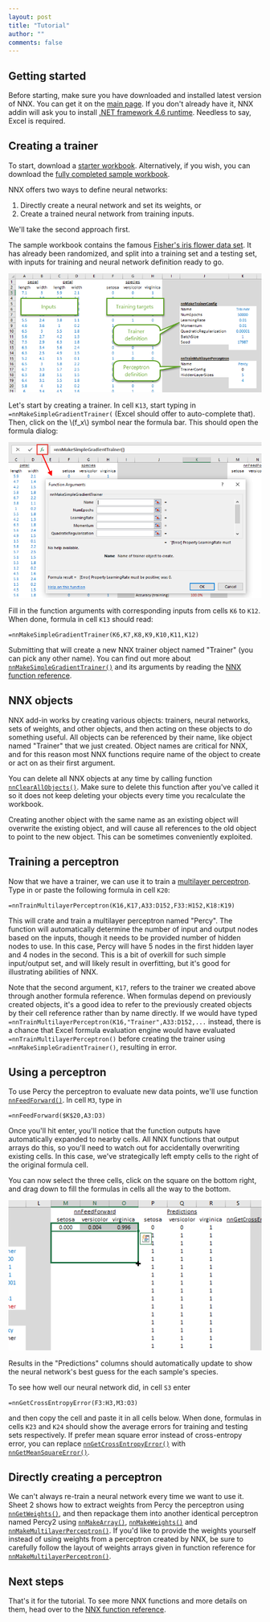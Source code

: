 ```yaml
---
layout: post
title: "Tutorial"
author: ""
comments: false
---
```


## Getting started

Before starting, make sure you have downloaded and installed latest version of NNX. You can get it on the [main page](/).  If you don't already have it, NNX addin will ask you to install [.NET framework 4.6 runtime](https://www.microsoft.com/en-us/download/details.aspx?id=48130). Needless to say, Excel is required.

## Creating a trainer

To start, download a [starter workbook](Iris-flower-data-set-starter.xlsx). Alternatively, if you wish, you can download the [fully completed sample workbook](Iris-flower-data-set.xlsx).

NNX offers two ways to define neural networks: 

1. Directly create a neural network and set its weights, or 
2. Create a trained neural network from training inputs.  

We'll take the second approach first.

The sample workbook contains the famous [Fisher's iris flower data set](https://en.wikipedia.org/wiki/Iris_flower_data_set). It has already been randomized, and split into a training set and a testing set, with inputs for training and neural network definition ready to go.

![Overview of the top left section of the sample workbook](sample-overview.png)

Let's start by creating a trainer. In cell `K13`, start typing in `=nnMakeSimpleGradientTrainer(` (Excel should offer to auto-complete that). Then, click  on the \\(f_x\\) symbol near the formula bar. This should open the formula dialog:

![nnMakeSimpleGradientTrainer function formula dialog](function-dialog.png)

Fill in the function arguments with corresponding inputs from cells `K6` to `K12`. When done, formula in cell `K13` should read:

```
=nnMakeSimpleGradientTrainer(K6,K7,K8,K9,K10,K11,K12)
```

Submitting that will create a new NNX trainer object named "Trainer" (you can pick any other name).  You can find out more about [`nnMakeSimpleGradientTrainer()`](../reference/nnMakeSimpleGradientTrainer.html) and its arguments by reading the [NNX function reference](../reference/).

## NNX objects

NNX add-in works by creating various objects: trainers, neural networks, sets of weights, and other objects, and then acting on these objects to do something useful.  All objects can be referenced by their name, like object named "Trainer" that we just created. Object names are critical for NNX, and for this reason most NNX functions require name of the object to create or act on as their first argument.

You can delete all NNX objects at any time by calling function [`nnClearAllObjects()`](../reference/nnClearAllObjects.html). Make sure to delete this function after you've called it so it does not keep deleting your objects every time you recalculate the workbook.

Creating another object with the same name as an existing object will overwrite the existing object, and will cause all references to the old object to point to the new object. This can be sometimes conveniently exploited.

## Training a perceptron

Now that we have a trainer, we can use it to train a [multilayer perceptron](https://en.wikipedia.org/wiki/Multilayer_perceptron). Type in or paste the following formula in cell `K20`:

```
=nnTrainMultilayerPerceptron(K16,K17,A33:D152,F33:H152,K18:K19)
```

This will crate and train a multilayer perceptron named "Percy". The function will automatically determine the number of input and output nodes based on the inputs, though it needs to be provided number of hidden nodes to use. In this case, Percy will have 5 nodes in the first hidden layer and 4 nodes in the second. This is a bit of overkill for such simple input/output set, and will likely result in overfitting, but it's good for illustrating abilities of NNX.

Note that the second argument, `K17`, refers to the trainer we created above through another formula reference. When formulas depend on previously created objects, it's a good idea to refer to the previously created objects by their cell reference rather than by name directly.  If we would have typed  `=nnTrainMultilayerPerceptron(K16,"Trainer",A33:D152,...` instead, there is a chance that Excel formula evaluation engine would have evaluated `=nnTrainMultilayerPerceptron()` before creating the trainer using `=nnMakeSimpleGradientTrainer()`, resulting in error.

## Using a perceptron

To use Percy the perceptron to evaluate new data points, we'll use function [`nnFeedForward()`](../reference/nnFeedForward.html). In cell `M3`, type in 

```
=nnFeedForward($K$20,A3:D3)
```

Once you'll hit enter, you'll notice that the function outputs have automatically expanded to nearby cells. All NNX functions that output arrays do this, so you'll need to watch out for accidentally overwriting existing cells. In this case, we've strategically left empty cells to the right of the original formula cell.

You can now select the three cells, click on the square on the bottom right, and drag down to fill the formulas in cells all the way to the bottom.

![Drag to expand nnFeedForward() formulas to the bottom.](dragging-cells-down.png)

Results in the "Predictions" columns should automatically update to show the neural network's best guess for the each sample's species.

To see how well our neural network did, in cell `S3` enter 

```
=nnGetCrossEntropyError(F3:H3,M3:O3)
```

and then copy the cell and paste it in all cells below. When done, formulas in cells `K23` and `K24` should show the average errors for training and testing sets respectively. If prefer mean square error instead of cross-entropy error, you can replace [`nnGetCrossEntropyError()`](../reference/nnGetCrossEntropyError.html) with [`nnGetMeanSquareError()`](../reference/nnGetMeanSquareError.html).

## Directly creating a perceptron

We can't always re-train a neural network every time we want to use it.  Sheet 2 shows how to extract weights from Percy the perceptron using [`nnGetWeights()`](../reference/nnGetWeights.html), and then repackage them into another identical perceptron named Percy2 using [`nnMakeArray()`](../reference/nnMakeArray.html), [`nnMakeWeights()`](../reference/nnMakeWeights.html) and [`nnMakeMultilayerPerceptron()`](../reference/nnMakeMultilayerPerceptron.html).  If you'd like to provide the weights yourself instead of using weights from a perceptron created by NNX, be sure to carefully follow the layout of weights arrays given in function reference for [`nnMakeMultilayerPerceptron()`](../reference/nnMakeMultilayerPerceptron.html).

## Next steps

That's it for the tutorial. To see more NNX functions and more details on them, head over to the [NNX function reference](../reference).  





